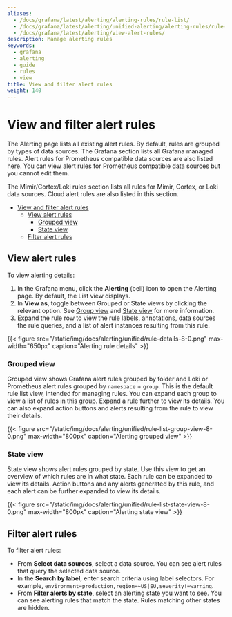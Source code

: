 ```yaml
---
aliases:
  - /docs/grafana/latest/alerting/alerting-rules/rule-list/
  - /docs/grafana/latest/alerting/unified-alerting/alerting-rules/rule-list/
  - /docs/grafana/latest/alerting/view-alert-rules/
description: Manage alerting rules
keywords:
  - grafana
  - alerting
  - guide
  - rules
  - view
title: View and filter alert rules
weight: 140
---
```


# View and filter alert rules

The Alerting page lists all existing alert rules. By default, rules are grouped by types of data sources. The Grafana section lists all Grafana managed rules. Alert rules for Prometheus compatible data sources are also listed here. You can view alert rules for Prometheus compatible data sources but you cannot edit them.

The Mimir/Cortex/Loki rules section lists all rules for Mimir, Cortex, or Loki data sources. Cloud alert rules are also listed in this section.

- [View and filter alert rules](#view-and-filter-alert-rules)
  - [View alert rules](#view-alert-rules)
    - [Grouped view](#grouped-view)
    - [State view](#state-view)
  - [Filter alert rules](#filter-alert-rules)

## View alert rules

To view alerting details:

1. In the Grafana menu, click the **Alerting** (bell) icon to open the Alerting page. By default, the List view displays.
1. In **View as**, toggle between Grouped or State views by clicking the relevant option. See [Group view](#group-view) and [State view](#state-view) for more information.
1. Expand the rule row to view the rule labels, annotations, data sources the rule queries, and a list of alert instances resulting from this rule.

{{< figure src="/static/img/docs/alerting/unified/rule-details-8-0.png" max-width="650px" caption="Alerting rule details" >}}

### Grouped view

Grouped view shows Grafana alert rules grouped by folder and Loki or Prometheus alert rules grouped by `namespace` + `group`. This is the default rule list view, intended for managing rules. You can expand each group to view a list of rules in this group. Expand a rule further to view its details. You can also expand action buttons and alerts resulting from the rule to view their details.

{{< figure src="/static/img/docs/alerting/unified/rule-list-group-view-8-0.png" max-width="800px" caption="Alerting grouped view" >}}

### State view

State view shows alert rules grouped by state. Use this view to get an overview of which rules are in what state. Each rule can be expanded to view its details. Action buttons and any alerts generated by this rule, and each alert can be further expanded to view its details.

{{< figure src="/static/img/docs/alerting/unified/rule-list-state-view-8-0.png" max-width="800px" caption="Alerting state view" >}}

## Filter alert rules

To filter alert rules:

- From **Select data sources**, select a data source. You can see alert rules that query the selected data source.
- In the **Search by label**, enter search criteria using label selectors. For example, `environment=production,region=~US|EU,severity!=warning`.
- From **Filter alerts by state**, select an alerting state you want to see. You can see alerting rules that match the state. Rules matching other states are hidden.
